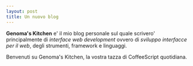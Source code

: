 ```yaml
---
layout: post
title: Un nuovo blog
---
```


**Genoma's Kitchen** e' il mio blog personale sul quale scrivero' principalmente di _interface web development_ ovvero di _sviluppo interfacce per il web_, degli strumenti, framework e linguaggi.

Benvenuti su Genoma's Kitchen, la vostra tazza di CoffeeScript quotidiana.
